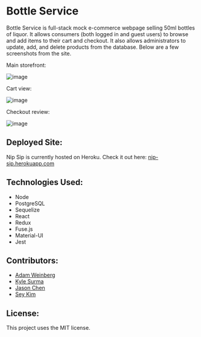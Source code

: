 # Bottle Service

Bottle Service is full-stack mock e-commerce webpage selling 50ml bottles of liquor. It allows consumers (both logged in and guest users) to browse and add items to their cart and checkout. It also allows administrators to update, add, and delete products from the database. Below are a few screenshots from the site.

Main storefront:

![image](https://user-images.githubusercontent.com/54007795/138567439-54a594c5-acce-485e-9e68-ea824162e6ba.png)


Cart view:

![image](https://user-images.githubusercontent.com/54007795/138567453-88b01248-543a-4cc4-ad36-1c70f90c7c7c.png)

Checkout review:

![image](https://user-images.githubusercontent.com/54007795/138567465-01ef12a4-4b15-460d-bc55-bb977743c8e3.png)



## Deployed Site:

Nip Sip is currently hosted on Heroku. Check it out here: [nip-sip.herokuapp.com](http://nip-sip.herokuapp.com/)

## Technologies Used:
- Node
- PostgreSQL
- Sequelize
- React
- Redux
- Fuse.js
- Material-UI
- Jest

## Contributors:
- [Adam Weinberg](https://github.com/adamweinberg)
- [Kyle Surma](https://github.com/kylesurma)
- [Jason Chen](https://github.com/jchen258)
- [Sey Kim](https://github.com/iseykim)

## License:
This project uses the MIT license.
